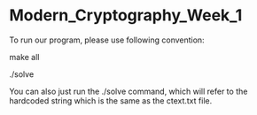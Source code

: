 # Modern_Cryptography_Week_1

To run our program, please use following convention:

make all

./solve <optional-filename> 
 
 You can also just run the ./solve command, which will refer to the hardcoded string which is the same as the ctext.txt file.
